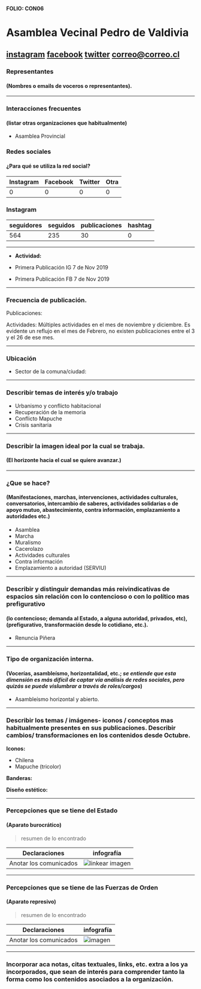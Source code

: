#### FOLIO: CON06
# Asamblea Vecinal Pedro de Valdivia

[instagram](https://www.instagram.com/asambleapedrodevaldivia/)
[facebook](https://www.facebook.com/Asamblea-Vecinal-Pedro-de-Valdivia-115024036606796/)
[twitter]()
<correo@correo.cl>
---

### Representantes
#### (Nombres o emails de voceros o representantes).

---
### Interacciones frecuentes
#### (listar otras organizaciones que habitualmente)

* Asamblea Provincial 

### Redes sociales
#### ¿Para qué se utiliza la red social?
| Instagram | Facebook | Twitter | Otra 
|---|---|---|---|
|0|0|0|0|

### **Instagram**
| seguidores | seguidos | publicaciones | hashtag |
|---|---|---|---|
|564|235|30|0|

---

* **Actividad:**  

* Primera Publicación IG 7 de Nov 2019 
  
* Primera Publicación FB 7 de Nov 2019 

---
### Frecuencia de publicación.

Publicaciones:

Actividades: Múltiples actividades en el mes de noviembre y diciembre. Es evidente un reflujo en el mes de Febrero, no existen publicaciones entre el 3 y el 26 de ese mes.   

---
### Ubicación
* Sector de la comuna/ciudad:

---
### Describir temas de interés y/o trabajo

* Urbanismo y conflicto habitacional 
* Recuperación de la memoria 
* Conflicto Mapuche 
* Crisis sanitaria 

---
### Describir la imagen ideal por la cual se trabaja.
#### (El horizonte hacia el cual se quiere avanzar.)

---
### ¿Que se hace?
#### (Manifestaciones, marchas, intervenciones, actividades culturales, conversatorios, intercambio de saberes, actividades solidarias o de apoyo mutuo, abastecimiento, contra información, emplazamiento a autoridades etc.)

* Asamblea 
* Marcha 
* Muralismo 
* Cacerolazo 
* Actividades culturales 
* Contra información 
* Emplazamiento a autoridad (SERVIU) 

---
### Describir y distinguir demandas más reivindicativas de espacios sin relación con lo contencioso o con lo político mas prefigurativo
#### (lo contencioso; demanda al Estado, a alguna autoridad, privados, etc), (prefigurativo, transformación desde lo cotidiano, etc.).

* Renuncia Piñera 

---
### Tipo de organización interna.
#### (Vocerías, asambleísmo, horizontalidad, etc.; *se entiende que esta dimensión es más difícil de captar vía análisis de redes sociales, pero quizás se puede vislumbrar a través de roles/cargos*)

* Asambleísmo horizontal y abierto. 

---
### Describir los temas / imágenes- iconos / conceptos mas habitualmente presentes en sus publicaciones. Describir cambios/ transformaciones en los contenidos desde Octubre.

**Iconos:**

* Chilena 
* Mapuche (tricolor)

**Banderas:**

**Diseño estético:**

> 

---
### Percepciones que se tiene del Estado
#### (Aparato burocrático)
> resumen de lo encontrado

| Declaraciones | infografía | 
|---|---|
|Anotar los comunicados | ![linkear imagen]() |

---
### Percepciones que se tiene de las Fuerzas de Orden
#### (Aparato represivo)
> resumen de lo encontrado

| Declaraciones | infografía | 
|---|---|
|Anotar los comunicados | ![imagen]() |

---
### Incorporar aca notas, citas textuales, links, etc. extra a los ya incorporados, que sean de interés para comprender tanto la forma como los contenidos asociados a la organización.
